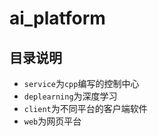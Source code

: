 # ai_platform

## 目录说明

- `service`为`cpp`编写的控制中心
- `deplearning`为深度学习
- `client`为不同平台的客户端软件
- `web`为网页平台
